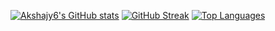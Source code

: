 [![Akshajy6's GitHub stats](https://github-readme-stats.vercel.app/api?username=akshajy6&theme=tokyonight)](https://github.com/anuraghazra/github-readme-stats)
[![GitHub Streak](https://github-readme-streak-stats.herokuapp.com?user=Akshajy6&theme=tokyonight&hide_border=true&date_format=M%20j%5B%2C%20Y%5D)](https://git.io/streak-stats)
[![Top Languages](https://github-readme-stats.vercel.app/api/top-langs/?username=akshajy6&theme=tokyonight)](https://github.com/akshajy6/github-readme-stats)
